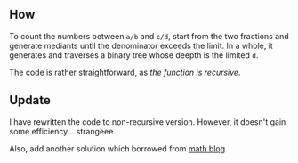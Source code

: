 ## How

To count the numbers between `a/b` and `c/d`,
start from the two fractions and generate mediants until the denominator exceeds the limit.
In a whole, it generates and traverses a binary tree whose deepth is the limited `d`.

The code is rather straightforward, as *the function is recursive*.

## Update

I have rewritten the code to non-recursive version.
However, it doesn't gain some efficiency... strangeee

Also, add another solution which borrowed from
[math blog](http://www.mathblog.dk/project-euler-73-sorted-reduced-proper-fractions/)
